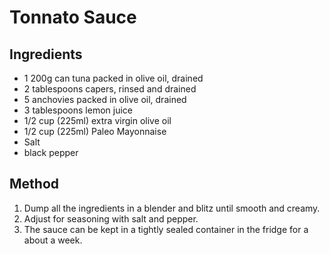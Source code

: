 # Tonnato Sauce

## Ingredients

- 1 200g can tuna packed in olive oil, drained
- 2 tablespoons capers, rinsed and drained
- 5 anchovies packed in olive oil, drained
- 3 tablespoons lemon juice
- 1/2 cup (225ml) extra virgin olive oil
- 1/2 cup (225ml) Paleo Mayonnaise
- Salt
- black pepper

## Method

1. Dump all the ingredients in a blender and blitz until smooth and creamy.
2. Adjust for seasoning with salt and pepper.
3. The sauce can be kept in a tightly sealed container in the fridge for a about a week.
